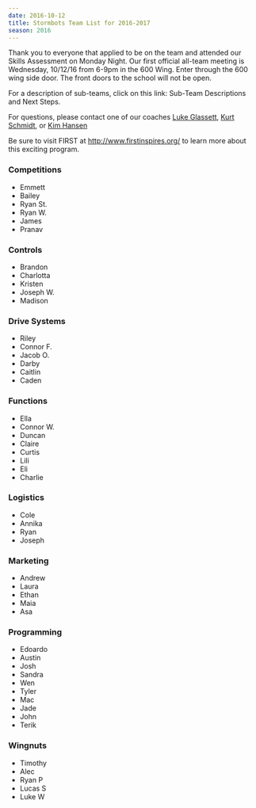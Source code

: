 ```yaml
---
date: 2016-10-12
title: Stormbots Team List for 2016-2017
season: 2016
---
```


Thank you to everyone that applied to be on the team and attended our Skills Assessment on Monday Night.  Our first official all-team meeting is Wednesday, 10/12/16 from 6-9pm in the 600 Wing.  Enter through the 600 wing side door.  The front doors to the school will not be open.

For a description of sub-teams, click on this link:  Sub-Team Descriptions and Next Steps.

For questions, please contact one of our coaches
[Luke Glassett](mailto:lucas.glassett@vansd.org),
[Kurt Schmidt](kurt.schmidt@vansd.org),  or
[Kim Hansen](mailto:khansen@vansd.org)

Be sure to visit FIRST at http://www.firstinspires.org/ to learn more about this exciting program.

### Competitions
- Emmett      
- Bailey
- Ryan St.
- Ryan W.
- James
- Pranav

### Controls
- Brandon
- Charlotta
- Kristen
- Joseph W.
- Madison

### Drive Systems
- Riley
- Connor F.
- Jacob O.
- Darby
- Caitlin
- Caden

### Functions
- Ella
- Connor W.
- Duncan
- Claire
- Curtis
- Lili
- Eli
- Charlie

### Logistics
- Cole
- Annika
- Ryan
- Joseph

### Marketing
- Andrew
- Laura
- Ethan
- Maia
- Asa

### Programming
- Edoardo
- Austin
- Josh
- Sandra
- Wen
- Tyler
- Mac
- Jade
- John
- Terik

### Wingnuts
- Timothy
- Alec
- Ryan P
- Lucas S
- Luke W
